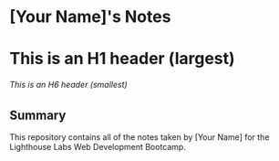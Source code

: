 # [Your Name]'s Notes
# This is an H1 header (largest)
###### This is an H6 header (smallest)
## Summary 

This repository contains all of the notes taken by [Your Name] for the Lighthouse Labs Web Development Bootcamp.